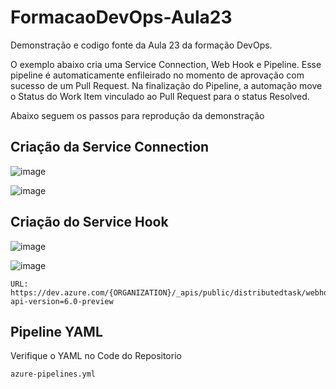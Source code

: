 # FormacaoDevOps-Aula23
Demonstração e codigo fonte da Aula 23 da formação DevOps.

O exemplo abaixo cria uma Service Connection, Web Hook e Pipeline. Esse pipeline é automaticamente enfileirado no momento de aprovação com sucesso de um Pull Request. Na finalização do Pipeline, a automação move o Status do Work Item vinculado ao Pull Request para o status Resolved.

Abaixo seguem os passos para reprodução da demonstração

## Criação da Service Connection

![image](https://user-images.githubusercontent.com/8333012/227521407-19179f18-892f-49c8-97ad-242d94e8106c.png)

![image](https://user-images.githubusercontent.com/8333012/227521574-ccf176d2-8be0-4052-9483-4f0cf4334bf8.png)

## Criação do Service Hook

![image](https://user-images.githubusercontent.com/8333012/227521802-644adec1-ef07-4874-b514-59305be543d9.png)

![image](https://user-images.githubusercontent.com/8333012/227521846-8d15ab16-0020-467c-b591-06da79357434.png)

```
URL: https://dev.azure.com/{ORGANIZATION}/_apis/public/distributedtask/webhooks/{WEBHOOKNAME}?api-version=6.0-preview
```
## Pipeline YAML

Verifique o YAML no Code do Repositorio

```
azure-pipelines.yml
```
